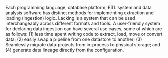 Each programming language, database platform, ETL system and data analysis software has distinct methods for implementing extraction and loading (ingestion) logic. Lacking is a system that can be used interchangeably across different formats and tools. A user-friendly system for declaring data ingestion can have several use cases, some of which are as follows: (1) less time spent writing code to extract, load, move or convert data; (2) easily swap a pipeline from one datastore to another; (3) Seamlessly migrate data projects from in-process to physical storage; and (4) generate data lineage directly from the configuration.

